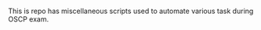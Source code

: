 ######

This is repo has miscellaneous scripts used to automate various task during OSCP exam.

######
